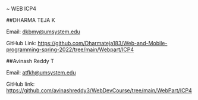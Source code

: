 
~ WEB ICP4

##DHARMA TEJA K

Email: dkbmy@umsystem.edu

GitHub Link:  https://github.com/Dharmateja183/Web-and-Mobile-programming-spring-2022/tree/main/Webpart/ICP4


##Avinash Reddy T

Email: atfkh@umsystem.edu

GitHub link: https://github.com/avinashreddy3/WebDevCourse/tree/main/WebPart/ICP4